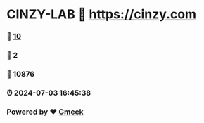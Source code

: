 # CINZY-LAB :link: https://cinzy.com 
### :page_facing_up: [10](https://cinzy.com/tag.html) 
### :speech_balloon: 2 
### :hibiscus: 10876 
### :alarm_clock: 2024-07-03 16:45:38 
### Powered by :heart: [Gmeek](https://github.com/Meekdai/Gmeek)
